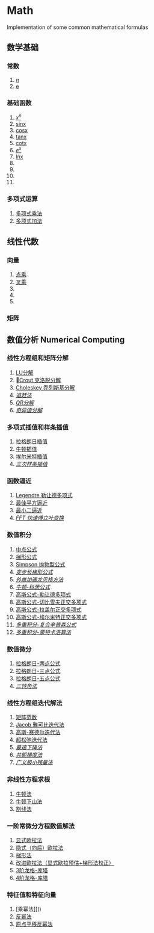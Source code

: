 # Math
Implementation of some common mathematical formulas

## 数学基础

### 常数
1. [$\pi$]()
2. [e]()

### 基础函数
1. [$x^n$]()
2. [sinx]()
3. [cosx]()
4. [tanx]()
5. [cotx]()
6. [$e^x$]()
7. [lnx]()
8. []()
9. []()
10. []()
11. []()

### 多项式运算
1. [多项式乘法]()
2. [多项式加法]()

## 线性代数

### 向量
1. [点乘]()
2. [叉乘]()
3. []()
4. []()
5. 

### 矩阵


## 数值分析 Numerical Computing

### 线性方程组和矩阵分解
1. [LU分解]()
2. [Crout 克洛脱分解]()
3. [Choleskey 乔列斯基分解]()
4. *[追赶法]()*
5. *[QR分解]()*
6. *[奇异值分解]()*

### 多项式插值和样条插值
1. [拉格朗日插值]()
2. [牛顿插值]()
3. [埃尔米特插值]()
4. *[三次样条插值]()*

### 函数逼近
1. [Legendre 勒让德多项式]()
2. [最佳平方逼近]()
3. [最小二逼近]()
4. *[FFT 快速傅立叶变换]()*

### 数值积分
1. [中点公式]()
2. [梯形公式]()
3. [Simpson 抛物型公式]()
4. *[变步长梯形公式]()*
5. *[外推加速龙贝格方法]()*
6. *[牛顿-科茨公式]()*
7. [高斯公式-勒让德多项式]()
8. [高斯公式-切比雪夫正交多项式]()
9. [高斯公式-拉盖尔正交多项式]()
10. [高斯公式-埃尔米特正交多项式]()
11. *[多重积分-复合辛普森公式]()*
12. *[多重积分-蒙特卡洛算法]()*

### 数值微分
1. [拉格朗日-两点公式]()
2. [拉格朗日-三点公式]()
3. [拉格朗日-五点公式]()
4. *[三转角法]()*

### 线性方程组迭代解法
1. [矩阵范数]()
2. [Jacob 雅可比迭代法]()
3. [高斯-赛德尔迭代法]()
4. [超松弛迭代法]()
5. *[最速下降法]()*
6. *[共轭梯度法]()*
7. *[广义极小残量法]()*

### 非线性方程求根
1. [牛顿法]()
2. [牛顿下山法]()
3. [割线法]()

### 一阶常微分方程数值解法
1. [显式欧拉法]()
2. [隐式（向后）欧拉法]()
3. [梯形法]()
4. [改进欧拉法（显式欧拉预估+梯形法校正）]()
5. [3阶龙格-库塔]()
6. [4阶龙格-库塔]()

### 特征值和特征向量
1. [乘幂法]]()
2. [反幂法]()
3. [原点平移反幂法]()

